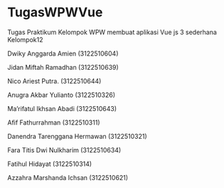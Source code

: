 # TugasWPWVue
Tugas Praktikum Kelompok WPW membuat aplikasi Vue js 3 sederhana
Kelompok12

Dwiky Anggarda Amien		 (3122510604)

Jidan Miftah Ramadhan		 (3122510639)

Nico Ariest Putra.               (3122510644)

Anugra Akbar Yulianto		 (3122510326)

Ma’rifatul Ikhsan Abadi			 (3122510643)

Afif Fathurrahman			 (3122510311)

Danendra Tarenggana Hermawan	 (3122510321)

Fara Titis Dwi Nulkharim 		 (3122510634)

Fatihul Hidayat 			 (3122510314)

Azzahra Marshanda Ichsan 		 (3122510621)

